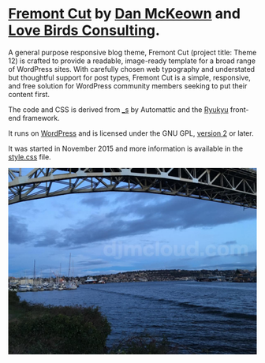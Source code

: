 [Fremont Cut](http://djmcloud.danieljmckeown.com/theme-12/) by [Dan McKeown](http://danmckeown.info) and [Love Birds Consulting](http://lovebirdsconsulting.com).
=======

A general purpose responsive blog theme, Fremont Cut (project title: Theme 12) is crafted to provide a readable, image-ready template for a broad range of WordPress sites. With carefully chosen web typography and understated but thoughtful support for post types, Fremont Cut is a simple, responsive, and free solution for WordPress community members seeking to put their content first. 

The code and CSS is derived from [_s](https://github.com/automattic/_s) by Automattic and the [Ryukyu](https://github.com/pacificpelican/ryukyu) front-end framework.

It runs on [WordPress](http://wordpress.org) and is licensed under the GNU GPL, [version 2](https://www.gnu.org/licenses/old-licenses/gpl-2.0.en.html) or later.

It was started in November 2015 and more information is available in the [style.css](style.css) file.

![fremontCutImg](Fremont-Cut-at-Lake-Union-March2016byDanMcKeown1200w.jpg)
